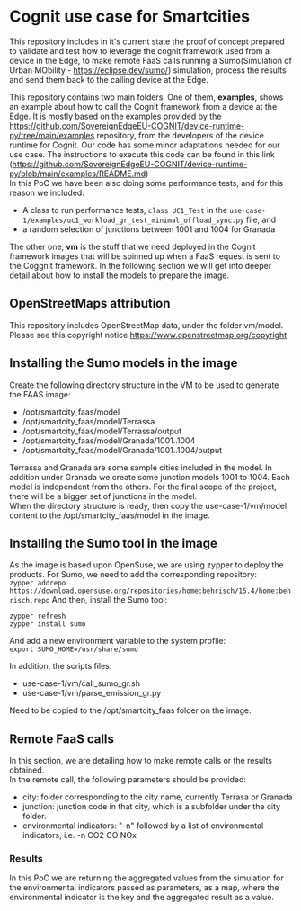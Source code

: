 # Cognit use case for Smartcities
This repository includes in it's current state the proof of concept prepared to validate and test how to leverage the cognit framework used from a device in the Edge, to make remote FaaS calls running a Sumo(Simulation of Urban MObility - https://eclipse.dev/sumo/) simulation, process the results and send them back to the calling device at the Edge.

This repository contains two main folders. One of them, **examples**, shows an example about how to call the Cognit framework from a device at the Edge. It is mostly based on the examples provided by the https://github.com/SovereignEdgeEU-COGNIT/device-runtime-py/tree/main/examples repository, from the developers of the device runtime for Cognit. Our code has some minor adaptations needed for our use case. The instructions to execute this code can be found in this link (https://github.com/SovereignEdgeEU-COGNIT/device-runtime-py/blob/main/examples/README.md)  
In this PoC we have been also doing some performance tests, and for this reason we included:
- A class to run performance tests, `class UC1_Test` in the `use-case-1/examples/uc1_workload_gr_test_minimal_offload_sync.py` file, and 
- a random selection of junctions between 1001 and 1004 for Granada

The other one, **vm** is the stuff that we need deployed in the Cognit framework images that will be spinned up when a FaaS request is sent to the Coggnit framework.
In the following section we will get into deeper detail about how to install the models to prepare the image.

## OpenStreetMaps attribution
This repository includes OpenStreetMap data, under the folder vm/model.
Please see this copyright notice https://www.openstreetmap.org/copyright

## Installing the Sumo models in the image
Create the following directory structure in the VM to be used to generate the FAAS image:  
* /opt/smartcity_faas/model
* /opt/smartcity_faas/model/Terrassa
* /opt/smartcity_faas/model/Terrassa/output
* /opt/smartcity_faas/model/Granada/1001..1004
* /opt/smartcity_faas/model/Granada/1001..1004/output
  
Terrassa and Granada are some sample cities included in the model. In addition under Granada we create some junction models 1001 to 1004. Each model is independent from the others. For the final scope of the project, there will be a bigger set of junctions in the model.  
When the directory structure is ready, then copy the use-case-1/vm/model content to the /opt/smartcity_faas/model in the image.

## Installing the Sumo tool in the image
As the image is based upon OpenSuse, we are using zypper to deploy the products.
For Sumo, we need to add the corresponding repository:  
`zypper addrepo https://download.opensuse.org/repositories/home:behrisch/15.4/home:behrisch.repo`
And then, install the Sumo tool:  
```
zypper refresh
zypper install sumo
```
And add a new environment variable to the system profile:  
`export SUMO_HOME=/usr/share/sumo`

In addition, the scripts files:
- use-case-1/vm/call_sumo_gr.sh
- use-case-1/vm/parse_emission_gr.py

Need to be copied to the /opt/smartcity_faas folder on the image.

## Remote FaaS calls
In this section, we are detailing how  to make remote calls or the results obtained.  
In the remote call, the following parameters should be provided:
- city: folder corresponding to the city name, currently Terrasa or Granada
- junction: junction code in that city, which is a subfolder under the city folder.
- environmental indicators: "-n" followed by a list of environmental indicators, i.e. -n CO2 CO NOx

### Results
In this PoC we are returning the aggregated values from the simulation for the environmental indicators passed as parameters, as a map, where the environmental indicator is the key and the aggregated result as a value.



